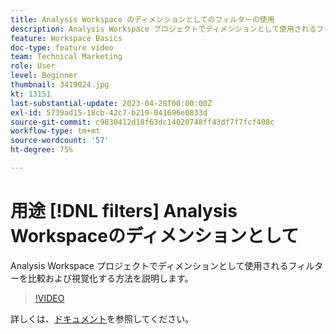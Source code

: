 ```yaml
---
title: Analysis Workspace のディメンションとしてのフィルターの使用
description: Analysis Workspace プロジェクトでディメンションとして使用されるフィルターを比較および視覚化する方法を説明します。
feature: Workspace Basics
doc-type: feature video
team: Technical Marketing
role: User
level: Beginner
thumbnail: 3419024.jpg
kt: 13151
last-substantial-update: 2023-04-28T00:00:00Z
exl-id: 5739ad15-18cb-42c7-b219-041696e0833d
source-git-commit: c9830412d18f63dc14020748ff43df7f7fcf408c
workflow-type: tm+mt
source-wordcount: '57'
ht-degree: 75%

---
```


# 用途 [!DNL filters] Analysis Workspaceのディメンションとして

Analysis Workspace プロジェクトでディメンションとして使用されるフィルターを比較および視覚化する方法を説明します。

>[!VIDEO](https://video.tv.adobe.com/v/3419024/?learn=on&quality=12)

詳しくは、[ドキュメント](https://experienceleague.adobe.com/docs/analytics-platform/using/cja-components/cja-filters/create-filters.html)を参照してください。
